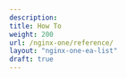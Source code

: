 ```yaml
---
description:
title: How To
weight: 200
url: /nginx-one/reference/
layout: "nginx-one-ea-list"
draft: true
---
```

